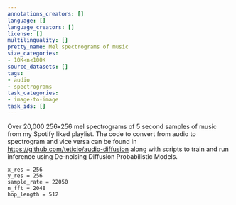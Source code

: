 ```yaml
---
annotations_creators: []
language: []
language_creators: []
license: []
multilinguality: []
pretty_name: Mel spectrograms of music
size_categories:
- 10K<n<100K
source_datasets: []
tags:
- audio
- spectrograms
task_categories:
- image-to-image
task_ids: []
---
```

Over 20,000 256x256 mel spectrograms of 5 second samples of music from my Spotify liked playlist. The code to convert from audio to spectrogram and vice versa can be found in https://github.com/teticio/audio-diffusion along with scripts to train and run inference using De-noising Diffusion Probabilistic Models.

```
x_res = 256
y_res = 256
sample_rate = 22050
n_fft = 2048
hop_length = 512
```